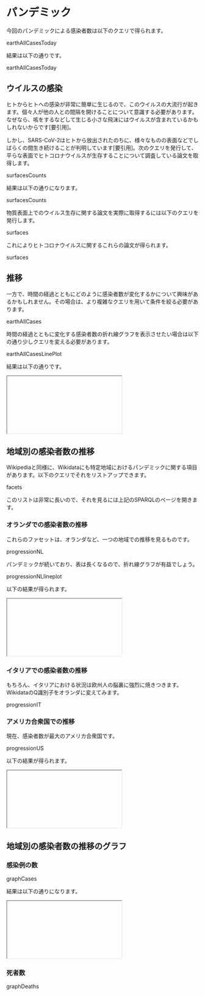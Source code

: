 # パンデミック

今回の<topic>パンデミック</topic>による感染者数は以下のクエリで得られます。

<sparql>earthAllCasesToday</sparql>

結果は以下の通りです。

<out>earthAllCasesToday</out>

## ウイルスの<topic>感染</topic>

ヒトからヒトへの感染が非常に簡単に生じるので、このウイルスの大流行が起きます。個々人が他の人との間隔を開けることについて意識する必要があります。なぜなら、咳をするなどして生じる小さな飛沫にはウイルスが含まれているかもしれないからです[要引用]。

しかし、SARS-CoV-2はヒトから放出されたのちに、様々なものの表面などでしばらくの間生き続けることが判明しています[要引用]。次のクエリを発行して、平らな<topic>表面</topic>でヒトコロナウイルスが生存することについて調査している論文を取得します。

<sparql>surfacesCounts</sparql>

結果は以下の通りになります。

<out>surfacesCounts</out>

物質表面上でのウイルス生存に関する論文を実際に取得するには以下のクエリを発行します。

<sparql>surfaces</sparql>

これによりヒトコロナウイルスに関するこれらの論文が得られます。

<out>surfaces</out>

## 推移

一方で、時間の経過とともにどのように感染者数が変化するかについて興味があるかもしれません。その場合は、より複雑なクエリを用いて条件を絞る必要があります。

<sparql>earthAllCases</sparql>

時間の経過とともに変化する感染者数の折れ線グラフを表示させたい場合は以下の通り少しクエリを変える必要があります。

<sparql>earthAllCasesLinePlot</sparql>

結果は以下の通りです。

<iframe>earthAllCasesLinePlot</iframe>

## 地域別の感染者数の推移

Wikipediaと同様に、Wikidataにも特定地域におけるパンデミックに関する項目があります。以下のクエリでそれをリストアップできます。

<sparql>facets</sparql>

このリストは非常に長いので、それを見るには上記のSPARQLのページを開きます。

### オランダでの感染者数の推移

これらのファセットは、<topic>オランダ</topic>など、一つの地域での<topic>推移</topic>を見るものです。

<sparql>progressionNL</sparql>

パンデミックが続いており、表は長くなるので、折れ線グラフが有益でしょう。

<sparql>progressionNLlineplot</sparql>

以下の結果が得られます。

<iframe>progressionNLlineplot</iframe>

### イタリアでの感染者数の推移

もちろん、<topic>イタリア</topic>における状況は欧州人の脳裏に強烈に焼きつきます。WikidataのQ識別子をオランダに変えてみます。

<sparql>progressionIT</sparql>

### アメリカ合衆国での推移

現在、感染者数が最大の<topic>アメリカ合衆国</topic>です。

<sparql>progressionUS</sparql>

以下の結果が得られます。

<iframe>progressionUS</iframe>

## 地域別の感染者数の推移のグラフ

### 感染例の数

<sparql>graphCases</sparql>

結果は以下の通りになります。

<iframe>graphCases</iframe>

### 死者数

<sparql>graphDeaths</sparql>